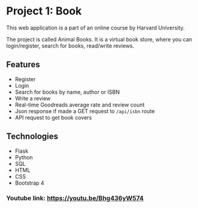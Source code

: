 

# Project 1: Book

This web application is a part of an online course by Harvard University.

The project is called Animal Books.
It is a virtual book store, where you can login/register, search for books, read/write reviews.  

## Features

-  Register
-  Login
-  Search for books by name, author or ISBN
-  Write a review
-  Real-time Goodreads average rate and review count
-  Json response if made a GET request to `/api/isbn` route
-  API request to get book covers


## Technologies
-  Flask
-  Python
-  SQL
-  HTML
-  CSS
-  Bootstrap 4

### Youtube link:  https://youtu.be/Bhg436yW574


